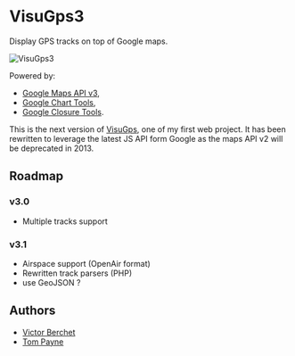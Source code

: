 # VisuGps3

Display GPS tracks on top of Google maps.

![VisuGps3](https://raw.github.com/vicb/VisuGps3/master/doc/vgps3.jpg)

Powered by:

- [Google Maps API v3](https://developers.google.com/maps/documentation/javascript/),
- [Google Chart Tools](https://developers.google.com/chart/),
- [Google Closure Tools](https://developers.google.com/closure/).

This is the next version of [VisuGps](https://github.com/vicb/VisuGps), one of my
first web project. It has been rewritten to leverage the latest JS API form Google
as the maps API v2 will be deprecated in 2013.

## Roadmap

### v3.0

- Multiple tracks support

### v3.1

- Airspace support (OpenAir format)
- Rewritten track parsers (PHP)
- use GeoJSON ?

## Authors

- [Victor Berchet](https://github.com/vicb)
- [Tom Payne](https://github.com/twpayne)
